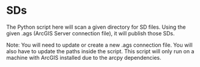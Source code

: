 SDs
==========================================
The Python script here will scan a given directory for SD files.
Using the given .ags (ArcGIS Server connection file), it will publish those SDs.

Note: You will need to update or create a new .ags connection file. You will also have to update the paths inside the script.
This script will only run on a machine with ArcGIS installed due to the arcpy dependencies.